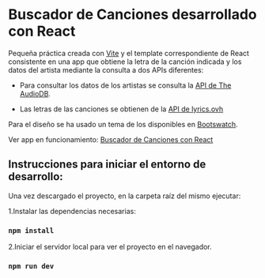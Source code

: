 # Buscador de Canciones desarrollado con React

Pequeña práctica creada con [Vite](https://vitejs.dev/) y el template correspondiente de React
consistente en una app que obtiene la letra de la canción indicada y los datos del artista mediante
la consulta a dos APIs diferentes:

- Para consultar los datos de los artistas se consulta la [API de The AudioDB](https://www.theaudiodb.com/api_guide.php).

- Las letras de las canciones se obtienen de la [API de lyrics.ovh](https://lyricsovh.docs.apiary.io/#reference/0/lyrics-of-a-song/search)

Para el diseño se ha usado un tema de los disponibles en [Bootswatch](https://bootswatch.com/).

Ver app en funcionamiento:
[Buscador de Canciones con React](https://c0c-buscadorcanciones-react.netlify.app/)

## Instrucciones para iniciar el entorno de desarrollo:

Una vez descargado el proyecto, en la carpeta raíz del mismo ejecutar:

1.Instalar las dependencias necesarias:

### `npm install`

2.Iniciar el servidor local para ver el proyecto en el navegador.

### `npm run dev`
